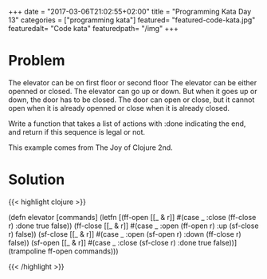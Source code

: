 +++
date = "2017-03-06T21:02:55+02:00"
title = "Programming Kata Day 13"
categories = ["programming kata"]
featured= "featured-code-kata.jpg"
featuredalt= "Code kata"
featuredpath= "/img"
+++

# Problem
The elevator can be on first floor or second floor
The elevator can be either openned or closed. 
The elevator can go up or down. But when it goes up or down, the door has to be closed.
The door can open or close, but it cannot open when it is already openned or close when it is already closed.

Write a function that takes a list of actions with :done indicating the end, and return if this sequence is legal or not.

This example comes from The Joy of Clojure 2nd.

# Solution

{{< highlight clojure >}}

(defn elevator [commands]
  (letfn [(ff-open [[_ & r]]
            #(case _
               :close (ff-close r)
               :done true
               false))
          (ff-close [[_ & r]]
            #(case _
               :open (ff-open r)
               :up (sf-close r)
               false))
          (sf-close [[_ & r]]
            #(case _
               :open (sf-open r)
               :down (ff-close r)
               false))
          (sf-open [[_ & r]]
            #(case _
               :close (sf-close r)
               :done true
               false))]
    (trampoline ff-open commands)))
    
{{< /highlight >}}
